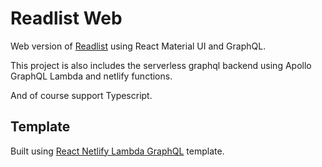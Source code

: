 # Readlist Web

Web version of [Readlist](https://github.com/gagahpangeran/readlist/) using
React Material UI and GraphQL.

This project is also includes the serverless graphql backend using Apollo
GraphQL Lambda and netlify functions.

And of course support Typescript.

## Template

Built using
[React Netlify Lambda GraphQL](https://github.com/gagahpangeran/react-netlify-lambda-graphql/)
template.
